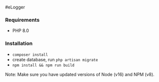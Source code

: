#eLogger
 
### Requirements
- PHP 8.0


### Installation
- `composer install`
- create database, run `php artisan migrate`
- `npm install && npm run build`

Note: Make sure you have updated versions of Node (v16) and NPM (v8).
